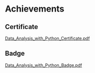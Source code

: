 

# Achievements
## Certificate
[Data_Analysis_with_Python_Certificate.pdf](https://prod-files-secure.s3.us-west-2.amazonaws.com/03e82b26-cccb-4906-bb56-adabcbdc0655/1aa3a050-2338-4a85-85d5-899bad17a31c/Data_Analysis_with_Python_Certificate.pdf?X-Amz-Algorithm=AWS4-HMAC-SHA256&X-Amz-Content-Sha256=UNSIGNED-PAYLOAD&X-Amz-Credential=ASIAZI2LB46664B6LQX7%2F20250330%2Fus-west-2%2Fs3%2Faws4_request&X-Amz-Date=20250330T004511Z&X-Amz-Expires=3600&X-Amz-Security-Token=IQoJb3JpZ2luX2VjEBgaCXVzLXdlc3QtMiJHMEUCIQC6t45obegzHmLVAYU4I0dFoxrn8ybkxtAP4swT6uDrCwIgKRWSYRv%2BR0ZmEfxnZopymxD%2FV%2Bvy0gks99TlXz1HnkYqiAQIgf%2F%2F%2F%2F%2F%2F%2F%2F%2F%2FARAAGgw2Mzc0MjMxODM4MDUiDHqPCA4caPqc1mLCiSrcA4Y3nAD5Y7e4MIYWOexyM01WufLPBPY%2FKPHdXJj2b77DnFZ9sKpQMi6rfn9pjy%2BpM%2FNbasdMtn66hPEn1ggoLZfhXOAy8AwxBqQ1DUfKnjhbJXpgO6HrTz3D8NPQIHb5nvT0MHYOQtfXAUQKpJMRs2foqj2v92%2FQngqedcR5jpG%2Bz8mTYNNOFDzzx2HBWAwt1j28N5sY9lxg2fTlNME5SxE106hxjaCTSji5uqymdaUMNLMF66cXuvHzAdfoHS6sEFLhbm9Fk3rrYouzYI3W4g6SIbO8VuZ8g9y2oyPrg22c0%2FOJzIfpa5qpt9ICE073BEJUwhgrFR2t8JwzQdR63Rp%2Fr3gP7Sybch38NsOD2dzstNvpLOoJTwH07SeLworZ3WaRXiqquAI1SgFxMMAbPyYbkvh8o0POt3raftikBdWiGIMBRmUIe5B9tfBlw4RT%2BjYeG5SCL7%2BJSA0zRpmmKyNHd0VHgGDRvt3pCm8AbNX3rByoA2fJNkIZjXniMFWgLaDCYpbCqSUgjVKMFgCv87SHMujQAOUdIGtp4EdA8mIf3fNUVMQiLUehqklyZYLsMyNzgPjpnorj9QBoXisb0iPtyJLL2uT79VYVlQ4UcsmOPfpq%2FTx%2BubkUMvSjMKiJor8GOqUBIrAZ3sp6cob4vp0hF2Kk7b%2BNN0q4lMw41e1bx5HslVLeaXJPyHJWcyELaVdQHvjZTnPvpOqBQc5%2Bi5ftom%2BSmof64eSdt7kgEdtk8mKAMwuzv6k3IjZN7vXb%2F6iu3sbUI7hWPWPnyECYf2CwB2sdNGIk%2BLiQwwsqiQ2%2FkhrSBEg8fK6XJwfVYtHc4mifir38zds8Hn4XllCfu2Uy%2Fvj6oWfTEvrB&X-Amz-Signature=01f00ad67f2977acf72aa6b06c3e9acd6c68a76b8edbf3f23f836bc89315d97a&X-Amz-SignedHeaders=host&x-id=GetObject)
## Badge
[Data_Analysis_with_Python_Badge.pdf](https://prod-files-secure.s3.us-west-2.amazonaws.com/03e82b26-cccb-4906-bb56-adabcbdc0655/4fa9bcf8-b584-40dd-8775-c0bfadf6a6f0/Data_Analysis_with_Python_Badge.pdf?X-Amz-Algorithm=AWS4-HMAC-SHA256&X-Amz-Content-Sha256=UNSIGNED-PAYLOAD&X-Amz-Credential=ASIAZI2LB46664B6LQX7%2F20250330%2Fus-west-2%2Fs3%2Faws4_request&X-Amz-Date=20250330T004511Z&X-Amz-Expires=3600&X-Amz-Security-Token=IQoJb3JpZ2luX2VjEBgaCXVzLXdlc3QtMiJHMEUCIQC6t45obegzHmLVAYU4I0dFoxrn8ybkxtAP4swT6uDrCwIgKRWSYRv%2BR0ZmEfxnZopymxD%2FV%2Bvy0gks99TlXz1HnkYqiAQIgf%2F%2F%2F%2F%2F%2F%2F%2F%2F%2FARAAGgw2Mzc0MjMxODM4MDUiDHqPCA4caPqc1mLCiSrcA4Y3nAD5Y7e4MIYWOexyM01WufLPBPY%2FKPHdXJj2b77DnFZ9sKpQMi6rfn9pjy%2BpM%2FNbasdMtn66hPEn1ggoLZfhXOAy8AwxBqQ1DUfKnjhbJXpgO6HrTz3D8NPQIHb5nvT0MHYOQtfXAUQKpJMRs2foqj2v92%2FQngqedcR5jpG%2Bz8mTYNNOFDzzx2HBWAwt1j28N5sY9lxg2fTlNME5SxE106hxjaCTSji5uqymdaUMNLMF66cXuvHzAdfoHS6sEFLhbm9Fk3rrYouzYI3W4g6SIbO8VuZ8g9y2oyPrg22c0%2FOJzIfpa5qpt9ICE073BEJUwhgrFR2t8JwzQdR63Rp%2Fr3gP7Sybch38NsOD2dzstNvpLOoJTwH07SeLworZ3WaRXiqquAI1SgFxMMAbPyYbkvh8o0POt3raftikBdWiGIMBRmUIe5B9tfBlw4RT%2BjYeG5SCL7%2BJSA0zRpmmKyNHd0VHgGDRvt3pCm8AbNX3rByoA2fJNkIZjXniMFWgLaDCYpbCqSUgjVKMFgCv87SHMujQAOUdIGtp4EdA8mIf3fNUVMQiLUehqklyZYLsMyNzgPjpnorj9QBoXisb0iPtyJLL2uT79VYVlQ4UcsmOPfpq%2FTx%2BubkUMvSjMKiJor8GOqUBIrAZ3sp6cob4vp0hF2Kk7b%2BNN0q4lMw41e1bx5HslVLeaXJPyHJWcyELaVdQHvjZTnPvpOqBQc5%2Bi5ftom%2BSmof64eSdt7kgEdtk8mKAMwuzv6k3IjZN7vXb%2F6iu3sbUI7hWPWPnyECYf2CwB2sdNGIk%2BLiQwwsqiQ2%2FkhrSBEg8fK6XJwfVYtHc4mifir38zds8Hn4XllCfu2Uy%2Fvj6oWfTEvrB&X-Amz-Signature=67a37a08e0bc589de3279daf1e8aa103efd211af9d4bbcf6047ca01207a1ae94&X-Amz-SignedHeaders=host&x-id=GetObject)
